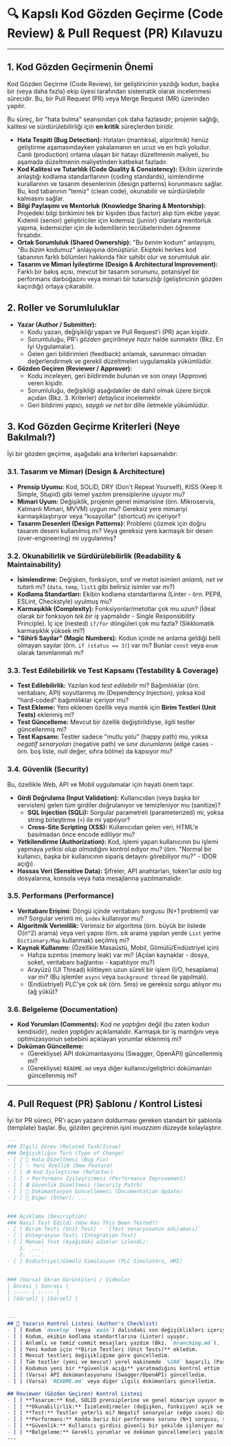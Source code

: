 # 🔍 Kapslı Kod Gözden Geçirme (Code Review) & Pull Request (PR) Kılavuzu

---

## 1. Kod Gözden Geçirmenin Önemi

Kod Gözden Geçirme (Code Review), bir geliştiricinin yazdığı kodun, başka bir (veya daha fazla) ekip üyesi tarafından sistematik olarak incelenmesi sürecidir. Bu, bir Pull Request (PR) veya Merge Request (MR) üzerinden yapılır.

Bu süreç, bir "hata bulma" seansından çok daha fazlasıdır; projenin sağlığı, kalitesi ve sürdürülebilirliği için **en kritik** süreçlerden biridir.

* **Hata Tespiti (Bug Detection):** Hataları (mantıksal, algoritmik) henüz geliştirme aşamasındayken yakalamanın en ucuz ve en hızlı yoludur. Canlı (production) ortama ulaşan bir hatayı düzeltmenin maliyeti, bu aşamada düzeltmenin maliyetinden katbekat fazladır.
* **Kod Kalitesi ve Tutarlılık (Code Quality & Consistency):** Ekibin üzerinde anlaştığı kodlama standartlarının (coding standards), isimlendirme kurallarının ve tasarım desenlerinin (design patterns) korunmasını sağlar. Bu, kod tabanının "temiz" (clean code), okunabilir ve sürdürülebilir kalmasını sağlar.
* **Bilgi Paylaşımı ve Mentorluk (Knowledge Sharing & Mentorship):** Projedeki bilgi birikimini tek bir kişiden (bus factor) alıp tüm ekibe yayar. Kıdemli (senior) geliştiriciler için kıdemsiz (junior) olanlara mentorluk yapma, kıdemsizler için de kıdemlilerin tecrübelerinden öğrenme fırsatıdır.
* **Ortak Sorumluluk (Shared Ownership):** "Bu *benim* kodum" anlayışını, "Bu *bizim* kodumuz" anlayışına dönüştürür. Ekipteki herkes kod tabanının farklı bölümleri hakkında fikir sahibi olur ve sorumluluk alır.
* **Tasarım ve Mimari İyileştirme (Design & Architectural Improvement):** Farklı bir bakış açısı, mevcut bir tasarım sorununu, potansiyel bir performans darboğazını veya mimari bir tutarsızlığı (geliştiricinin gözden kaçırdığı) ortaya çıkarabilir.

## 2. Roller ve Sorumluluklar

* **Yazar (Author / Submitter):**
    * Kodu yazan, değişikliği yapan ve Pull Request'i (PR) açan kişidir.
    * Sorumluluğu, PR'ı *gözden geçirilmeye hazır* halde sunmaktır (Bkz. En İyi Uygulamalar).
    * Gelen geri bildirimleri (feedback) anlamak, savunmacı olmadan değerlendirmek ve gerekli düzeltmeleri uygulamakla yükümlüdür.
* **Gözden Geçiren (Reviewer / Approver):**
    * Kodu inceleyen, geri bildirimde bulunan ve son onayı (Approve) veren kişidir.
    * Sorumluluğu, değişikliği aşağıdakiler de dahil olmak üzere birçok açıdan (Bkz. 3. Kriterler) *detaylıca* incelemektir.
    * Geri bildirimi *yapıcı, saygılı ve net* bir dille iletmekle yükümlüdür.

## 3. Kod Gözden Geçirme Kriterleri (Neye Bakılmalı?)

İyi bir gözden geçirme, aşağıdaki ana kriterleri kapsamalıdır:

### 3.1. Tasarım ve Mimari (Design & Architecture)
* **Prensip Uyumu:** Kod, SOLID, DRY (Don't Repeat Yourself), KISS (Keep It Simple, Stupid) gibi temel yazılım prensiplerine uyuyor mu?
* **Mimari Uyum:** Değişiklik, projenin genel mimarisine (örn. Mikroservis, Katmanlı Mimari, MVVM) uygun mu? Gereksiz yere mimariyi karmaşıklaştırıyor veya "kısayollar" (shortcut) mı içeriyor?
* **Tasarım Desenleri (Design Patterns):** Problemi çözmek için doğru tasarım deseni kullanılmış mı? Veya gereksiz yere karmaşık bir desen (over-engineering) mi uygulanmış?

### 3.2. Okunabilirlik ve Sürdürülebilirlik (Readability & Maintainability)
* **İsimlendirme:** Değişken, fonksiyon, sınıf ve metot isimleri *anlamlı, net ve tutarlı* mı? (`data`, `temp`, `list1` gibi belirsiz isimler var mı?)
* **Kodlama Standartları:** Ekibin kodlama standartlarına (Linter - örn. PEP8, ESLint, Checkstyle) uyulmuş mu?
* **Karmaşıklık (Complexity):** Fonksiyonlar/metotlar çok mu uzun? (İdeal olarak bir fonksiyon *tek bir iş* yapmalıdır - Single Responsibility Principle). İç içe (nested) `if/for` döngüleri çok mu fazla? (Sikklomatik karmaşıklık yüksek mi?)
* **"Sihirli Sayılar" (Magic Numbers):** Kodun içinde ne anlama geldiği belli olmayan sayılar (örn. `if (status == 3)`) var mı? Bunlar `const` veya `enum` olarak tanımlanmalı mı?

### 3.3. Test Edilebilirlik ve Test Kapsamı (Testability & Coverage)
* **Test Edilebilirlik:** Yazılan kod *test edilebilir* mi? Bağımlılıklar (örn. veritabanı, API) soyutlanmış mı (Dependency Injection), yoksa kod "hard-coded" bağımlılıklar içeriyor mu?
* **Test Ekleme:** Yeni eklenen özellik veya mantık için **Birim Testleri (Unit Tests)** eklenmiş mi?
* **Test Güncelleme:** Mevcut bir özellik değiştirildiyse, ilgili testler güncellenmiş mi?
* **Test Kapsamı:** Testler sadece "mutlu yolu" (happy path) mu, yoksa *negatif senaryoları* (negative path) ve *sınır durumlarını* (edge cases - örn. boş liste, null değer, sıfıra bölme) da kapsıyor mu?

### 3.4. Güvenlik (Security)
Bu, özellikle Web, API ve Mobil uygulamalar için hayati önem taşır.
* **Girdi Doğrulama (Input Validation):** Kullanıcıdan (veya başka bir servisten) gelen *tüm* girdiler doğrulanıyor ve temizleniyor mu (sanitize)?
    * **SQL Injection (SQLi):** Sorgular parametreli (parameterized) mi, yoksa string birleştirme (`+`) ile mi yapılıyor?
    * **Cross-Site Scripting (XSS):** Kullanıcıdan gelen veri, HTML'e basılmadan önce encode ediliyor mu?
* **Yetkilendirme (Authorization):** Kod, işlemi yapan kullanıcının bu işlemi yapmaya *yetkisi olup olmadığını* kontrol ediyor mu? (örn. "Normal bir kullanıcı, başka bir kullanıcının sipariş detayını görebiliyor mu?" - IDOR açığı).
* **Hassas Veri (Sensitive Data):** Şifreler, API anahtarları, token'lar *asla* log dosyalarına, konsola veya hata mesajlarına yazılmamalıdır.

### 3.5. Performans (Performance)
* **Veritabanı Erişimi:** Döngü içinde veritabanı sorgusu (N+1 problemi) var mı? Sorgular verimli mi, `index` kullanıyor mu?
* **Algoritmik Verimlilik:** Verimsiz bir algoritma (örn. büyük bir listede O(n^2) arama) veya veri yapısı (örn. sık arama yapılan yerde `List` yerine `Dictionary/Map` kullanmak) seçilmiş mi?
* **Kaynak Kullanımı:** (Özellikle Masaüstü, Mobil, Gömülü/Endüstriyel için)
    * Hafıza sızıntısı (memory leak) var mı? (Açılan kaynaklar - dosya, soket, veritabanı bağlantısı - kapatılıyor mu?)
    * Arayüzü (UI Thread) kilitleyen uzun süreli bir işlem (I/O, hesaplama) var mı? (Bu işlemler `async` veya `background thread` ile yapılmalı).
    * (Endüstriyel) PLC'ye çok sık (örn. 5ms) ve gereksiz sorgu atılıyor mu (ağ yükü)?

### 3.6. Belgeleme (Documentation)
* **Kod Yorumları (Comments):** Kod *ne yaptığını* değil (bu zaten kodun kendisidir), *neden yaptığını* açıklamalıdır. Karmaşık bir iş mantığını veya optimizasyonun sebebini açıklayan yorumlar eklenmiş mi?
* **Doküman Güncelleme:**
    * (Gerekliyse) API dokümantasyonu (Swagger, OpenAPI) güncellenmiş mi?
    * (Gerekliyse) `README.md` veya diğer kullanıcı/geliştirici dokümanları güncellenmiş mi?

---

## 4. Pull Request (PR) Şablonu / Kontrol Listesi

İyi bir PR süreci, PR'ı açan yazarın doldurması gereken standart bir şablonla (template) başlar. Bu, gözden geçirenin işini *muazzam* düzeyde kolaylaştırır.

```markdown
---
### İlgili Görev (Related Task/Issue)
### Değişikliğin Türü (Type of Change)
- [ ] 🐞 Hata Düzeltmesi (Bug Fix)
- [ ] ✨ Yeni Özellik (New Feature)
- [ ] ♻️ Kod İyileştirme (Refactor)
- [ ] ⚡ Performans İyileştirmesi (Performance Improvement)
- [ ] 🔒 Güvenlik Düzeltmesi (Security Patch)
- [ ] 📖 Dokümantasyon Güncellemesi (Documentation Update)
- [ ] 🔧 Diğer (Other): ...


### Açıklama (Description)
### Nasıl Test Edildi (How Has This Been Tested?)
- [ ] Birim Testi (Unit Test) - `[Test senaryosunun adı/amacı]`
- [ ] Entegrasyon Testi (Integration Test)
- [ ] Manuel Test (Aşağıdaki adımlar izlendi):
    1. `...`
    2. `...`
- [ ] Endüstriyel/Gömülü Simülasyon (PLC Simülatörü, HMI)


### (Varsa) Ekran Görüntüleri / Videolar
| Öncesi | Sonrası |
| :---: | :---: |
| [Görsel] | [Görsel] |


---
## 🚨 Yazarın Kontrol Listesi (Author's Checklist)
- [ ] Kodum `develop` (veya `main`) dalındaki son değişiklikleri içeriyor (Rebase/Merge yapıldı).
- [ ] Kodum, ekibin kodlama standartlarına (Linter) uyuyor.
- [ ] Anlamlı ve temiz commit mesajları yazdım (Bkz. `branching.md`).
- [ ] Yeni kodum için **Birim Testleri (Unit Tests)** ekledim.
- [ ] Mevcut testleri değişikliğime göre güncelledim.
- [ ] Tüm testler (yeni ve mevcut) yerel makinemde `%100` başarılı (Pass).
- [ ] Kodumun yeni bir **güvenlik açığı** yaratmadığını kontrol ettim (örn. SQLi, XSS, yetkilendirme).
- [ ] (Varsa) API dokümantasyonunu (Swagger/OpenAPI) güncelledim.
- [ ] (Varsa) `README.md` veya diğer ilgili dokümanları güncelledim.

## Reviewer (Gözden Geçiren) Kontrol Listesi
- [ ] **Tasarım:** Kod, SOLID prensiplerine ve genel mimariye uyuyor mu?
- [ ] **Okunabilirlik:** İsimlendirmeler (değişken, fonksiyon) açık ve net mi?
- [ ] **Test:** Testler yeterli mi? Negatif senaryolar (edge cases) düşünülmüş mü?
- [ ] **Performans:** Kodda bariz bir performans sorunu (N+1 sorgusu, sonsuz döngü) var mı?
- [ ] **Güvenlik:** Kullanıcı girdisi güvenli bir şekilde işleniyor mu?
- [ ] **Belgeleme:** Gerekli yorumlar ve doküman güncellemeleri yapılmış mı?
---